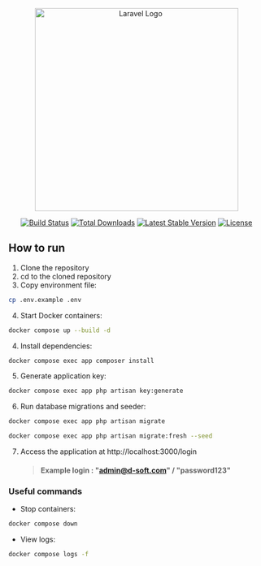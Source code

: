 <p align="center"><a href="https://laravel.com" target="_blank"><img src="https://raw.githubusercontent.com/laravel/art/master/logo-lockup/5%20SVG/2%20CMYK/1%20Full%20Color/laravel-logolockup-cmyk-red.svg" width="400" alt="Laravel Logo"></a></p>

<p align="center">
<a href="https://github.com/laravel/framework/actions"><img src="https://github.com/laravel/framework/workflows/tests/badge.svg" alt="Build Status"></a>
<a href="https://packagist.org/packages/laravel/framework"><img src="https://img.shields.io/packagist/dt/laravel/framework" alt="Total Downloads"></a>
<a href="https://packagist.org/packages/laravel/framework"><img src="https://img.shields.io/packagist/v/laravel/framework" alt="Latest Stable Version"></a>
<a href="https://packagist.org/packages/laravel/framework"><img src="https://img.shields.io/packagist/l/laravel/framework" alt="License"></a>
</p>

## How to run

1. Clone the repository
2. cd to the cloned repository
3. Copy environment file:

```bash
cp .env.example .env
```

4. Start Docker containers:

```bash
docker compose up --build -d
```

4. Install dependencies:

```bash
docker compose exec app composer install
```

5. Generate application key:

```bash
docker compose exec app php artisan key:generate
```

6. Run database migrations and seeder:

```bash
docker compose exec app php artisan migrate
```

```bash
docker compose exec app php artisan migrate:fresh --seed
```

7. Access the application at http://localhost:3000/login

    > #### Example login : "admin@d-soft.com" / "password123"

### Useful commands

-   Stop containers:

```bash
docker compose down
```

-   View logs:

```bash
docker compose logs -f
```
